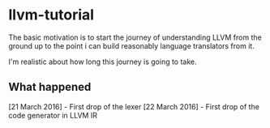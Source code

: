# llvm-tutorial

The basic motivation is to start the journey of understanding
LLVM from the ground up to the point i can build reasonably language
translators from it.

I'm realistic about how long this journey is going to take.

What happened
--------------------

[21 March 2016] - First drop of the lexer
[22 March 2016] - First drop of the code generator in LLVM IR

